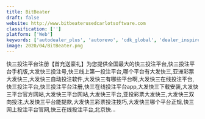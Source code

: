 ```yaml
---
title: BitBeater
draft: false 
website: http://www.bitbeaterusedcarlotsoftware.com
classification: ['']
platform: ['Web']
keywords: ['autodealer_plus', 'autorevo', 'cdk_global', 'dealer_inspire', 'dealer_eprocess', 'dealer-mate', 'dealeron', 'dealersocket', 'dealertrack', 'deskmanager', 'f2', 'loanertrack', 'mathnary_dms', 'onecommand', 'outsell', 'promax', 'questez_finance', 'revolutionparts', 'showroom_logic', 'technosoft_yana_dms', 'vmg_dms']
image: 2020/04/BitBeater.png
---
```

快三投注平台注册【首充送豪礼】为您提供全国最大的快三投注平台,快三投注平台手机版,大发快三投注号,快三线上第一投注平台,哪个平台有大发快三,亚洲彩票大发快三,大发快三自动投注软件,大发快三有哪些平台啊,大发快三在线投注平台,快三投注平台,快三投注平台注册,快三在线投注平台app,大发快三下载安装,大发快三平台官方网站,大发快三平台网站,大发快三平台,亚投彩票大发快三,大发快三双向投注,大发快三平台能提款,大发快三彩票投注技巧,大发快三哪个平台正规,快三网上投注平台官网,快三在线投注平台,北京快…
